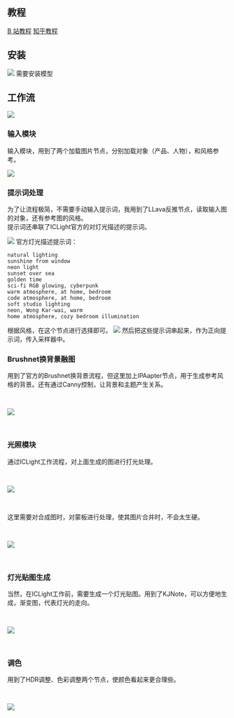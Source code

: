 ## 教程
[B 站教程](https://www.bilibili.com/video/BV1MU411o7et/?spm_id_from=333.337.search-card.all.click&vd_source=81223299ca5d449a34daaab3e1102d1d)
[知乎教程](https://zhuanlan.zhihu.com/p/698647710)
## 安装
![](https://qhdtc.oss-cn-chengdu.aliyuncs.com/obsidian/202407030856108.png)
需要安装模型

## 工作流


![](https://pic1.zhimg.com/80/v2-8ed59558b5a6f0c447eefa4a6bc440e8_1440w.webp)
### 输入模块
输入模块，用到了两个加载图片节点，分别加载对象（产品、人物），和风格参考。


![](https://pic1.zhimg.com/80/v2-91da2c96af5f576af7aa6a97656e1d60_1440w.webp)
### 提示词处理

为了让流程极简，不需要手动输入提示词，我用到了LLava反推节点，读取输入图的对象，还有参考图的风格。  
提示词还串联了ICLight官方的对灯光描述的提示词。

![](https://pic1.zhimg.com/80/v2-eac14b7d344212c862b82d1ca6057e2c_1440w.webp)
官方灯光描述提示词：

```text
natural lighting
sunshine from window
neon light
sunset over sea
golden time
sci-fi RGB glowing, cyberpunk
warm atmosphere, at home, bedroom
code atmosphere, at home, bedroom
soft studio lighting
neon, Wong Kar-wai, warm
home atmosphere, cozy bedroom illumination
```

根据风格，在这个节点进行选择即可。
![](https://qhdtc.oss-cn-chengdu.aliyuncs.com/obsidian/202407030850347.png)
然后把这些提示词串起来，作为正向提示词，传入采样器中。

### Brushnet换背景融图

用到了官方的Brushnet换背景流程，但这里加上IPAapter节点，用于生成参考风格的背景。还有通过Canny控制，让背景和主题产生关系。

​

![](https://pic1.zhimg.com/80/v2-d974b684ef88f668077a463010fbf35c_1440w.webp)

​

### 光照模块

通过ICLight工作流程，对上面生成的图进行打光处理。

​

![](https://pic2.zhimg.com/80/v2-dffebe9d1a968b875692dfd2df08d965_1440w.webp)

​

这里需要对合成图时，对蒙板进行处理，使其图片合并时，不会太生硬。

​

![](https://pic3.zhimg.com/80/v2-2d3fb69f8197f4c475cce01484f6fc2a_1440w.webp)

​

### 灯光贴图生成

当然，在ICLight工作前，需要生成一个灯光贴图。用到了KJNote，可以方便地生成，渐变图，代表灯光的走向。

​

![](https://pic2.zhimg.com/80/v2-d6e3ca0c1e018d9391b8d2f8563e3c69_1440w.webp)

​

### 调色

用到了HDR调整、色彩调整两个节点，使颜色看起来更合理些。

​

![](https://pic4.zhimg.com/80/v2-051012f901eedcc3b7dcd0b0f12cf4f7_1440w.webp)

​